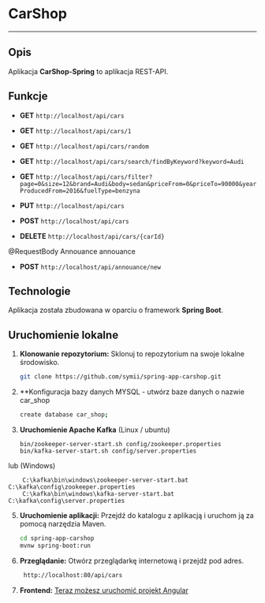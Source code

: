 # CarShop

---

## Opis

Aplikacja **CarShop-Spring** to aplikacja REST-API.

## Funkcje

- **GET** `http://localhost/api/cars`
- **GET** `http://localhost/api/cars/1`
- **GET** `http://localhost/api/cars/random`
- **GET** `http://localhost/api/cars/search/findByKeyword?keyword=Audi`
- **GET** `http://localhost/api/cars/filter?page=0&size=12&brand=Audi&body=sedan&priceFrom=0&priceTo=90000&yearProducedFrom=2016&fuelType=benzyna`
  
- **PUT** `http://localhost/api/cars`
- **POST** `http://localhost/api/cars`
- **DELETE** `http://localhost/api/cars/{carId}`

 @RequestBody Annouance annouance
- **POST** `http://localhost/api/annouance/new`

## Technologie

Aplikacja została zbudowana w oparciu o framework **Spring Boot**.

## Uruchomienie lokalne

1. **Klonowanie repozytorium:** Sklonuj to repozytorium na swoje lokalne środowisko.
   ```bash
   git clone https://github.com/symii/spring-app-carshop.git
2. **Konfiguracja bazy danych MYSQL - utwórz baze danych o nazwie car_shop
   ```bash
   create database car_shop;
3. **Uruchomienie Apache Kafka**
(Linux / ubuntu)
   ```
   bin/zookeeper-server-start.sh config/zookeeper.properties
   bin/kafka-server-start.sh config/server.properties
lub (Windows)

        C:\kafka\bin\windows\zookeeper-server-start.bat C:\kafka\config\zookeeper.properties
        C:\kafka\bin\windows\kafka-server-start.bat C:\kafka\config\server.properties
5. **Uruchomienie aplikacji:** Przejdź do katalogu z aplikacją i uruchom ją za pomocą narzędzia Maven.
    ```bash
    cd spring-app-carshop
    mvnw spring-boot:run
6. **Przeglądanie:** Otwórz przeglądarkę internetową i przejdź pod adres.
    ```bash
     http://localhost:80/api/cars
7. **Frontend:** [Teraz możesz uruchomić projekt Angular](https://github.com/Symii/angular-app-carshop/)



